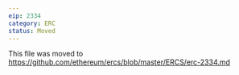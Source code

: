 ```yaml
---
eip: 2334
category: ERC
status: Moved
---
```


This file was moved to https://github.com/ethereum/ercs/blob/master/ERCS/erc-2334.md
